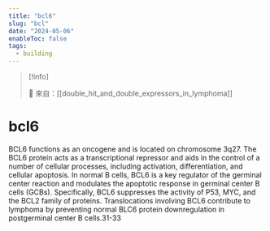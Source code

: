 ```yaml
---
title: "bcl6"
slug: "bcl"
date: "2024-05-06"
enableToc: false
tags:
  - building
---
```


> [!info]
>
> 🌱 來自：[[double_hit_and_double_expressors_in_lymphoma]]

# bcl6

BCL6 functions as an oncogene and is located on chromosome 3q27. The BCL6 protein acts as a transcriptional repressor and aids in the control of a number of cellular processes, including activation, differentiation, and cellular apoptosis. In normal B cells, BCL6 is a key regulator of the germinal center reaction and modulates the apoptotic response in germinal center B cells (GCBs). Specifically, BCL6 suppresses the activity of P53, MYC, and the BCL2 family of proteins. Translocations involving BCL6 contribute to lymphoma by preventing normal BLC6 protein downregulation in postgerminal center B cells.31-33
